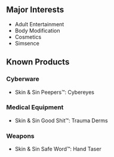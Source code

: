 ## Major Interests
- Adult Entertainment
- Body Modification
- Cosmetics
- Simsence

## Known Products
### Cyberware
- Skin & Sin Peepers™: Cybereyes
### Medical Equipment
- Skin & Sin Good Shit™: Trauma Derms
### Weapons
- Skin & Sin Safe Word™: Hand Taser
